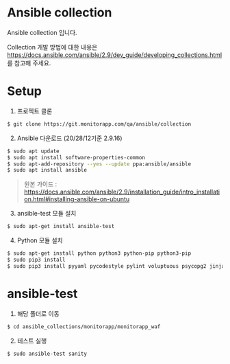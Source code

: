 # Ansible collection

Ansible collection 입니다.

Collection 개발 방법에 대한 내용은 https://docs.ansible.com/ansible/2.9/dev_guide/developing_collections.html 를 참고해 주세요.


# Setup

1. 프로젝트 클론
```sh
$ git clone https://git.monitorapp.com/qa/ansible/collection
```

2. Ansible 다운로드 (20/28/12기준 2.9.16)
```sh
$ sudo apt update
$ sudo apt install software-properties-common
$ sudo apt-add-repository --yes --update ppa:ansible/ansible
$ sudo apt install ansible
```
> 원본 가이드 : https://docs.ansible.com/ansible/2.9/installation_guide/intro_installation.html#installing-ansible-on-ubuntu

3. ansible-test 모듈 설치
```sh
$ sudo apt-get install ansible-test
```

4. Python 모듈 설치
```sh
$ sudo apt-get install python python3 python-pip python3-pip
$ sudo pip3 install 
$ sudo pip3 install pyyaml pycodestyle pylint voluptuous psycopg2 jinja2
```

# ansible-test

1. 해당 폴더로 이동
```sh
$ cd ansible_collections/monitorapp/monitorapp_waf
```
2. 테스트 실행
```sh
$ sudo ansible-test sanity
```

